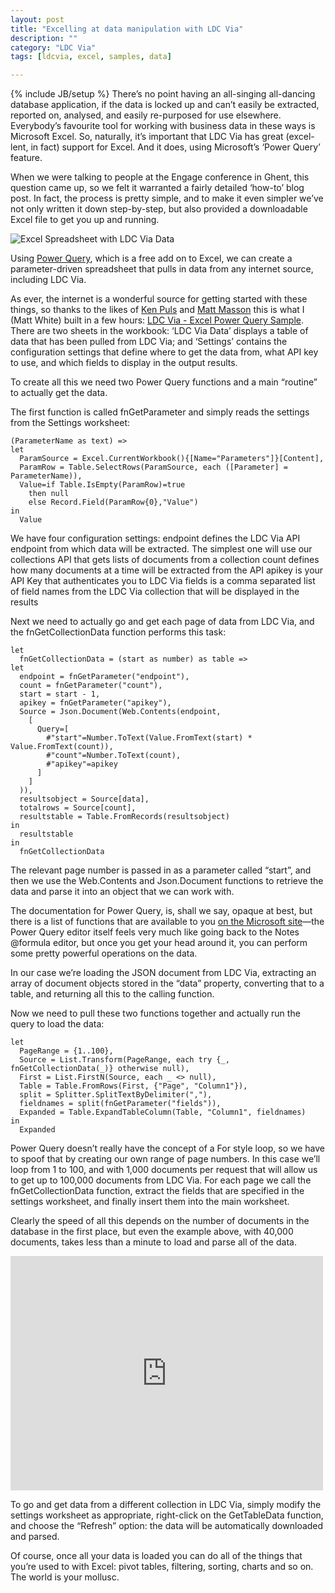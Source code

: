 ```yaml
---
layout: post
title: "Excelling at data manipulation with LDC Via"
description: ""
category: "LDC Via"
tags: [ldcvia, excel, samples, data]

---
```

{% include JB/setup %}
There’s no point having an all-singing all-dancing database application, if the data is locked up and can’t easily be extracted, reported on, analysed, and easily re-purposed for use elsewhere. Everybody’s favourite tool for working with business data in these ways is Microsoft Excel. So, naturally, it’s important that LDC Via has great (excel-lent, in fact) support for Excel. And it does, using Microsoft’s ‘Power Query’ feature. 

When we were talking to people at the Engage conference in Ghent, this question came up, so we felt it warranted a fairly detailed ‘how-to’ blog post. In fact, the process is pretty simple, and to make it even simpler we’ve not only written it down step-by-step, but also provided a downloadable Excel file to get you up and running.


![Excel Spreadsheet with LDC Via Data](http://ldcvia.s3.amazonaws.com/ExcelPowerQuery.png)

Using [Power Query](https://www.microsoft.com/en-gb/download/details.aspx?id=39379), which is a free add on to Excel, we can create a parameter-driven spreadsheet that pulls in data from any internet source, including LDC Via.

As ever, the internet is a wonderful source for getting started with these things, so thanks to the likes of [Ken Puls](http://www.excelguru.ca/) and [Matt Masson](http://mattmasson.com) this is what I (Matt White) built in a few hours: [LDC Via - Excel Power Query Sample](http://ldcvia.s3.amazonaws.com/ExcelPowerQueryLDCVia.xlsx). There are two sheets in the workbook: ‘LDC Via Data’ displays a table of data that has been pulled from LDC Via; and ‘Settings’ contains the configuration settings that define where to get the data from, what API key to use, and which fields to display in the output results.

To create all this we need two Power Query functions and a main “routine” to actually get the data.

The first function is called fnGetParameter and simply reads the settings from the Settings worksheet:
```
(ParameterName as text) =>
let
  ParamSource = Excel.CurrentWorkbook(){[Name="Parameters"]}[Content],
  ParamRow = Table.SelectRows(ParamSource, each ([Parameter] = ParameterName)),
  Value=if Table.IsEmpty(ParamRow)=true
    then null
    else Record.Field(ParamRow{0},"Value")
in
  Value
```
We have four configuration settings:
endpoint defines the LDC Via API endpoint from which data will be extracted. The simplest one will use our collections API that gets lists of documents from a collection
count defines how many documents at a time will be extracted from the API
apikey is your API Key that authenticates you to LDC Via
fields is a comma separated list of field names from the LDC Via collection that will be displayed in the results

Next we need to actually go and get each page of data from LDC Via, and the fnGetCollectionData function performs this task:
```
let
  fnGetCollectionData = (start as number) as table =>
let
  endpoint = fnGetParameter("endpoint"), 
  count = fnGetParameter("count"), 
  start = start - 1, 
  apikey = fnGetParameter("apikey"), 	
  Source = Json.Document(Web.Contents(endpoint, 
    [
      Query=[ 
        #"start"=Number.ToText(Value.FromText(start) * Value.FromText(count)), 
        #"count"=Number.ToText(count), 
        #"apikey"=apikey
      ]
    ]
  )),
  resultsobject = Source[data],
  totalrows = Source[count], 
  resultstable = Table.FromRecords(resultsobject)
in
  resultstable
in
  fnGetCollectionData
```
The relevant page number is passed in as a parameter called “start”, and then we use the Web.Contents and Json.Document functions to retrieve the data and parse it into an object that we can work with.

The documentation for Power Query, is, shall we say, opaque at best, but there is a list of functions that are available to you [on the Microsoft site](https://support.office.com/en-sg/article/Power-Query-formula-categories-125024ec-873c-47b9-bdfd-b437f8716819)—the Power Query editor itself feels very much like going back to the Notes @formula editor, but once you get your head around it, you can perform some pretty powerful operations on the data. 

In our case we’re loading the JSON document from LDC Via, extracting an array of document objects stored in the “data” property, converting that to a table, and returning all this to the calling function.

Now we need to pull these two functions together and actually run the query to load the data:
```
let
  PageRange = {1..100},
  Source = List.Transform(PageRange, each try {_, fnGetCollectionData(_)} otherwise null),
  First = List.FirstN(Source, each _ <> null),
  Table = Table.FromRows(First, {"Page", "Column1"}),
  split = Splitter.SplitTextByDelimiter(","),
  fieldnames = split(fnGetParameter("fields")), 
  Expanded = Table.ExpandTableColumn(Table, "Column1", fieldnames)
in
  Expanded
```
Power Query doesn’t really have the concept of a For style loop, so we have to spoof that by creating our own range of page numbers. In this case we’ll loop from 1 to 100, and with 1,000 documents per request that will allow us to get up to 100,000 documents from LDC Via. For each page we call the fnGetCollectionData function, extract the fields that are specified in the settings worksheet, and finally insert them into the main worksheet.

Clearly the speed of all this depends on the number of documents in the database in the first place, but even the example above, with 40,000 documents, takes less than a minute to load and parse all of the data.

<iframe src="https://player.vimeo.com/video/125773559" width="500" height="375" frameborder="0" webkitallowfullscreen mozallowfullscreen allowfullscreen></iframe>

To go and get data from a different collection in LDC Via, simply modify the settings worksheet as appropriate, right-click on the GetTableData function, and choose the “Refresh” option: the data will be automatically downloaded and parsed.

Of course, once all your data is loaded you can do all of the things that you’re used to with Excel: pivot tables, filtering, sorting, charts and so on. The world is your mollusc.
